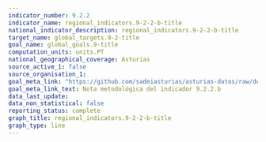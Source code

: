 ```yaml
---
indicator_number: 9.2.2
indicator_name: regional_indicators.9-2-2-b-title
national_indicator_description: regional_indicators.9-2-2-b-title
target_name: global_targets.9-2-title
goal_name: global_goals.9-title
computation_units: units.PT
national_geographical_coverage: Asturias
source_active_1: false
source_organisation_1:  
goal_meta_link: "https://github.com/sadeiasturias/asturias-datos/raw/develop/downloads/methodology/9.2.2.b.pdf"
goal_meta_link_text: Nota metodológica del indicador 9.2.2.b
data_last_update:  
data_non_statistical: false
reporting_status: complete
graph_title: regional_indicators.9-2-2-b-title
graph_type: line
---
```

